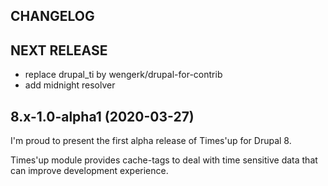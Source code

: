 CHANGELOG
---------

## NEXT RELEASE
 - replace drupal_ti by wengerk/drupal-for-contrib
 - add midnight resolver

## 8.x-1.0-alpha1 (2020-03-27)

I'm proud to present the first alpha release of Times'up for Drupal 8.

Times'up module provides cache-tags to deal with time sensitive data that can improve development experience.
